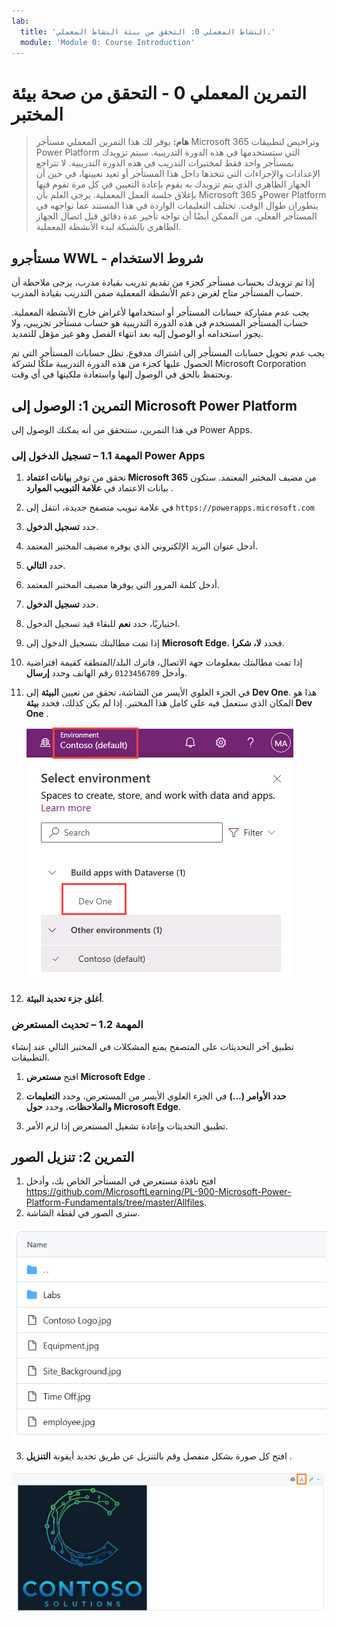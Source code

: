```yaml
---
lab:
  title: 'النشاط المعملي 0: التحقق من بيئة النشاط المعملي.'
  module: 'Module 0: Course Introduction'
---
```


# التمرين المعملي 0 - التحقق من صحة بيئة المختبر

> **هام:** يوفر لك هذا التمرين المعملي مستأجر Microsoft 365 وتراخيص لتطبيقات Power Platform التي ستستخدمها في هذه الدورة التدريبية. سيتم تزويدك بمستأجر واحد فقط لمختبرات التدريب في هذه الدورة التدريبية. لا تتراجع الإعدادات والإجراءات التي تتخذها داخل هذا المستأجر أو تعيد تعيينها، في حين أن الجهاز الظاهري الذي يتم تزويدك به يقوم بإعادة التعيين في كل مرة تقوم فيها بإغلاق جلسة العمل المعملية. يرجى العلم بأن Microsoft 365 وPower Platform يتطوران طوال الوقت. تختلف التعليمات الواردة في هذا المستند عما تواجهه في المستأجر الفعلي. من الممكن أيضًا أن تواجه تأخير عدة دقائق قبل اتصال الجهاز الظاهري بالشبكة لبدء الأنشطة المعملية.

## مستأجرو WWL - شروط الاستخدام

إذا تم تزويدك بحساب مستأجر كجزء من تقديم تدريب بقيادة مدرب، يرجى ملاحظة أن حساب المستأجر متاح لغرض دعم الأنشطة المعملية ضمن التدريب بقيادة المدرب.

يجب عدم مشاركة حسابات المستأجر أو استخدامها لأغراض خارج الأنشطة المعملية. حساب المستأجر المستخدم في هذه الدورة التدريبية هو حساب مستأجر تجريبي، ولا يجوز استخدامه أو الوصول إليه بعد انتهاء الفصل وهو غير مؤهل للتمديد.

يجب عدم تحويل حسابات المستأجر إلى اشتراك مدفوع. تظل حسابات المستأجر التي تم الحصول عليها كجزء من هذه الدورة التدريبية ملكًا لشركة Microsoft Corporation ونحتفظ بالحق في الوصول إليها واستعادة ملكيتها في أي وقت.

## التمرين 1: الوصول إلى Microsoft Power Platform

في هذا التمرين، ستتحقق من أنه يمكنك الوصول إلى Power Apps.

### المهمة 1.1 – تسجيل الدخول إلى Power Apps

1. تحقق من توفر **بيانات اعتماد Microsoft 365** من مضيف المختبر المعتمد. ستكون بيانات الاعتماد في **علامة التبويب الموارد** .

1. في علامة تبويب متصفح جديدة، انتقل إلى `https://powerapps.microsoft.com`

1. حدد **تسجيل الدخول**.

1. أدخل عنوان البريد الإلكتروني الذي يوفره مضيف المختبر المعتمد.

1. حدد **التالي**.

1. أدخل كلمة المرور التي يوفرها مضيف المختبر المعتمد.

1. حدد **تسجيل الدخول**.

1. اختياريًا، حدد **نعم** للبقاء قيد تسجيل الدخول.

1. إذا تمت مطالبتك بتسجيل الدخول إلى **Microsoft Edge**، فحدد **لا، شكرا**.

1. إذا تمت مطالبتك بمعلومات جهة الاتصال، فاترك البلد/المنطقة كقيمة افتراضية وأدخل `0123456789` رقم الهاتف وحدد **إرسال**.

1. في الجزء العلوي الأيسر من الشاشة، تحقق من تعيين **البيئة** إلى **Dev One**. هذا هو المكان الذي ستعمل فيه على كامل هذا المختبر. إذا لم يكن كذلك، فحدد **بيئة Dev One** .

    ![محدد البيئة.](media/select-dev-one-environment.png)

1. **أغلق جزء تحديد البيئة**.

### المهمة 1.2 – تحديث المستعرض

تطبيق آخر التحديثات على المتصفح يمنع المشكلات في المختبر التالي عند إنشاء التطبيقات.

1. افتح **مستعرض Microsoft Edge** .

1. **حدد الأوامر (...)** في الجزء العلوي الأيسر من المستعرض، وحدد **التعليمات والملاحظات**، وحدد **حول Microsoft Edge**.

1. تطبيق التحديثات وإعادة تشغيل المستعرض إذا لزم الأمر.

## التمرين 2: تنزيل الصور

1. افتح نافذة مستعرض في المستأجر الخاص بك، وأدخل https://github.com/MicrosoftLearning/PL-900-Microsoft-Power-Platform-Fundamentals/tree/master/Allfiles.
2. سترى الصور في لقطة الشاشة.

![ملفات الصور.](media/images.png)

3. افتح كل صورة بشكل منفصل وقم بالتنزيل عن طريق تحديد أيقونة **التنزيل** .

![زر تنزيل الصورة.](media/download-image.png)
